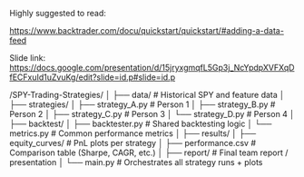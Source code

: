 Highly suggested to read:

https://www.backtrader.com/docu/quickstart/quickstart/#adding-a-data-feed

Slide link: https://docs.google.com/presentation/d/15jryxgmqfL5Gp3j_NcYpdpXVFXqDfECFxuId1uZvuKg/edit?slide=id.p#slide=id.p 


/SPY-Trading-Strategies/
│
├── data/                  # Historical SPY and feature data
│
├── strategies/
│   ├── strategy_A.py      # Person 1
│   ├── strategy_B.py      # Person 2
│   ├── strategy_C.py      # Person 3
│   └── strategy_D.py      # Person 4
│
├── backtest/
│   ├── backtester.py      # Shared backtesting logic
│   └── metrics.py         # Common performance metrics
│
├── results/
│   ├── equity_curves/     # PnL plots per strategy
│   ├── performance.csv    # Comparison table (Sharpe, CAGR, etc.)
│
├── report/                # Final team report / presentation
│
└── main.py                # Orchestrates all strategy runs + plots
